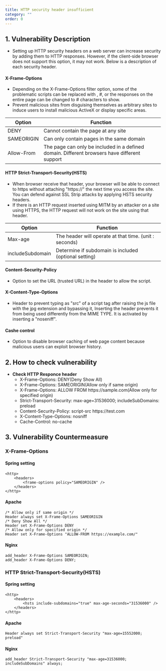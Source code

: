 ```yaml
---
title: HTTP security header insufficient
category: ""
order: 0
---
```


## 1. Vulnerability Description
* Setting up HTTP security headers on a web server can increase security by adding them to HTTP responses.
However, if the client-side browser does not support this option, it may not work.
Below is a description of each security header.

#### X-Frame-Options
* Depending on the X-Frame-Options filter option, some of the problematic scripts can be replaced with , #, or the responses on the entire page can be changed to # characters to show.
* Prevent malicious sites from disguising themselves as arbitrary sites to induce users to install malicious ActiveX or display specific areas.

Option | Function
-- | --
DENY | Cannot contain the page at any site
SAMEORIGIN | Can only contain pages in the same domain
Allow-From | The page can only be included in a defined domain.   Different browsers have different support

#### HTTP Strict-Transport-Security(HSTS)
* When browser receive that header, your browser will be able to connect to https without attaching "https:\/\/" the next time you access the site.
You can defend against SSL Strip attacks by applying HSTS security headers.
* If there is an HTTP request inserted using MITM by an attacker on a site using HTTPS, the HTTP request will not work on the site using that header.

Option | Function
-- | --
Max-age | The header will operate at that time. (unit : seconds)
includeSubdomain | Determine if subdomain is included (optional setting)

#### Content-Security-Policy
* Option to set the URL (trusted URL) in the header to allow the script.

#### X-Content-Type-Options
* Header to prevent typing as "src" of a script tag after raising the js file with the jpg extension and bypassing it,
Inserting the header prevents it from being used differently from the MIME TYPE. It is activated by inserting a "noseniff".

#### Cashe control
* Option to disable browser caching of web page content because malicious users can exploit browser history.

## 2. How to check vulnerability
* **Check HTTP Responce header**
  * X-Frame-Options: DENY(Deny Show All)
  * X-Frame-Options: SAMEORIGIN(Allow only if same origin)
  * X-Frame-Options: ALLOW FROM https:\/\/sample.com(Allow only for specified origin)
  * Strict-Transport-Security: max-age=31536000; includeSubDomains: preload
  * Content-Security-Policy: script-src https:\/\/test.com
  * X-Content-Type-Options: nosniff
  * Cache-Control: no-cache


## 3. Vulnerability Countermeasure

### X-Frame-Options
#### Spring setting
````
<http>
    <headers>
        <frame-options policy="SAMEORIGIN" />
    </headers>
</http>
````

#### Apache
````
/* Allow only if same origin */
Header always set X-Frame-Options SAMEORIGIN
/* Deny Show All */
Header set X-Frame-Options DENY
/* Allow only for specified origin */
Header set X-Frame-Options "ALLOW-FROM https://example.com/"
````

#### Nginx
````
add_header X-Frame-Options SAMEORIGIN;
add_header X-Frame-Options DENY;
````

### HTTP Strict-Transport-Security(HSTS)
#### Spring setting
````
<http>
    <headers>
        <hsts include-subdomains="true" max-age-seconds="31536000" />
    </headers>
</http>
````

#### Apache
````
Header always set Strict-Transport-Security "max-age=15552000; preload"
````

#### Nginx
````
add_header Strict-Transport-Security "max-age=31536000; includeSubDomains" always;
````
